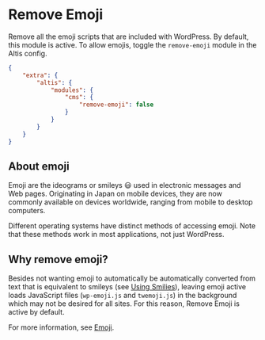# Remove Emoji

Remove all the emoji scripts that are included with WordPress. By default, this module is active. To allow emojis, toggle the `remove-emoji` module in the Altis config.

```json
{
	"extra": {
		"altis": {
			"modules": {
				"cms": {
					"remove-emoji": false
				}
			}
		}
	}
}
```

## About emoji
Emoji are the ideograms or smileys 😃 used in electronic messages and Web pages. Originating in Japan on mobile devices, they are now commonly available on devices worldwide, ranging from mobile to desktop computers.

Different operating systems have distinct methods of accessing emoji. Note that these methods work in most applications, not just WordPress.

## Why remove emoji?
Besides not wanting emoji to automatically be automatically converted from text that is equivalent to smileys (see [Using Smilies](https://wordpress.org/support/article/using-smilies/)), leaving emoji active loads JavaScript files (`wp-emoji.js` and `twemoji.js`) in the background which may not be desired for all sites. For this reason, Remove Emoji is active by default.

For more information, see [Emoji](https://wordpress.org/support/article/emoji/).